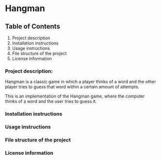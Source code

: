 # Hangman

## Table of Contents
1. Project description
2. Installation instructions
3. Usage instructions
4. File structure of the project
5. License information

### Project description:
Hangman is a classic game in which a player thinks of a word and the other player tries to guess that word within a certain amount of attempts.

This is an implementation of the Hangman game, where the computer thinks of a word and the user tries to guess it. 

### Installation instructions


### Usage instructions


### File structure of the project


### License information
